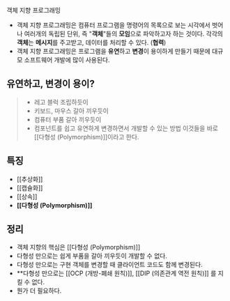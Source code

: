 객체 지향 프로그래밍
- 객체 지향 프로그래밍은 컴퓨터 프로그램을 명령어의 목록으로 보는 시각에서 벗어나 여러개의 독립된 단위, 즉 "**객체**"들의 **모임**으로 파악하고자 하는 것이다. 각각의 **객체**는 **메시지**를 주고받고, 데이터를 처리할 수 있다. (**협력**)
- 객체 지향 프로그래밍은 프로그램을 **유연**하고 **변경**이 용이하게 만들기 때문에 대규모 소프트웨어 개발에 많이 사용된다.

## 유연하고, 변경이 용이?
> - 레고 블럭 조립하듯이
> - 키보드, 마우스 갈아 끼우듯이
> - 컴퓨터 부품 갈아 끼우듯이
> - 컴포넌트를 쉽고 유연하게 변경하면서 개발할 수 있는 방법
> 이것들을 바로 [[다형성 (Polymorphism)]]이라고 한다.

## 특징
- [[추상화]]
- [[캡슐화]]
- [[상속]]
- **[[다형성 (Polymorphism)]]**

## 정리
- 객체 지향의 핵심은 [[다형성 (Polymorphism)]]
- 다형성 만으로는 쉽게 부품을 갈아 끼우듯이 개발할 수 없다.
- 다형성 만으로는 구현 객체를 변경할 때 클라이언트 코드도 함께 변경된다.
- **다형성 만으로는 [[OCP (개방-폐쇄 원칙)]], [[DIP (의존관계 역전 원칙)]] 를 지킬 수 없다.
- 뭔가 더 필요하다.